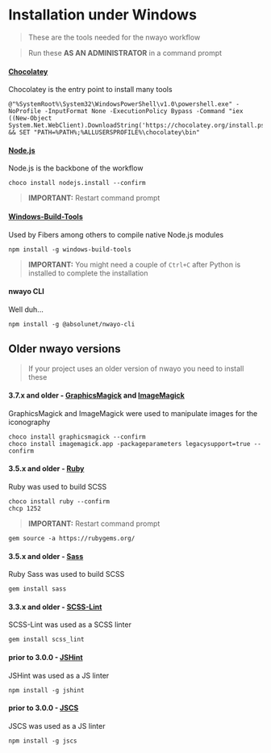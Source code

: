# Installation under Windows
> These are the tools needed for the nwayo workflow

> Run these **AS AN ADMINISTRATOR** in a command prompt

#### [Chocolatey](https://chocolatey.org/)
Chocolatey is the entry point to install many tools

```shell
@"%SystemRoot%\System32\WindowsPowerShell\v1.0\powershell.exe" -NoProfile -InputFormat None -ExecutionPolicy Bypass -Command "iex ((New-Object System.Net.WebClient).DownloadString('https://chocolatey.org/install.ps1'))" && SET "PATH=%PATH%;%ALLUSERSPROFILE%\chocolatey\bin"
```


#### [Node.js](https://nodejs.org)
Node.js is the backbone of the workflow

```shell
choco install nodejs.install --confirm
```

> **IMPORTANT:** Restart command prompt


#### [Windows-Build-Tools](https://github.com/felixrieseberg/windows-build-tools)
Used by Fibers among others to compile native Node.js modules

```shell
npm install -g windows-build-tools
```

> **IMPORTANT:** You might need a couple of `Ctrl+C` after Python is installed to complete the installation


#### nwayo CLI
Well duh...

```shell
npm install -g @absolunet/nwayo-cli
```



## Older nwayo versions
> If your project uses an older version of nwayo you need to install these

#### 3.7.x and older - [GraphicsMagick](http://www.graphicsmagick.org) and [ImageMagick](https://www.imagemagick.org)
GraphicsMagick and ImageMagick were used to manipulate images for the iconography

```shell
choco install graphicsmagick --confirm
choco install imagemagick.app -packageparameters legacysupport=true --confirm
```


#### 3.5.x and older - [Ruby](https://www.ruby-lang.org)
Ruby was used to build SCSS

```shell
choco install ruby --confirm
chcp 1252
```

> **IMPORTANT:** Restart command prompt

```shell
gem source -a https://rubygems.org/
```


#### 3.5.x and older - [Sass](https://sass-lang.com)
Ruby Sass was used to build SCSS

```shell
gem install sass
```


#### 3.3.x and older - [SCSS-Lint](https://github.com/causes/scss-lint)
SCSS-Lint was used as a SCSS linter

```shell
gem install scss_lint
```


#### prior to 3.0.0 - [JSHint](http://jshint.com)
JSHint was used as a JS linter

```shell
npm install -g jshint
```

#### prior to 3.0.0 - [JSCS](https://www.npmjs.com/package/jscs)
JSCS was used as a JS linter

```shell
npm install -g jscs
```
